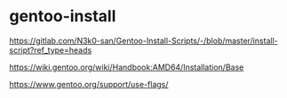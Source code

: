 # gentoo-install

https://gitlab.com/N3k0-san/Gentoo-Install-Scripts/-/blob/master/install-script?ref_type=heads

https://wiki.gentoo.org/wiki/Handbook:AMD64/Installation/Base

https://www.gentoo.org/support/use-flags/

